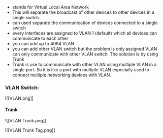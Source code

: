 - stands for Virtual Local Area Network
- This will separate the broadcast of other devices to other devices in a single switch
- can used separate the communication of devices connected to a single switch
- every interfaces are assigned to VLAN 1 (default) which all devices can communicate to each other
- you can add up to 4094 VLAN
- you can add other VLAN switch but the problem is only assigned VLAN can only communicate with other VLAN switch. The solution is by using Trunk
- Trunk is use to communicate with other VLAN using multiple VLAN in a single port. So it is like a port with multiple VLAN especially used to connect multiple networking devices with VLAN.


### VLAN Switch:
![[VLAN.png]]


#### Trunk
![[VLAN Trunk.png]]


![[VLAN Trunk Tag.png]]
